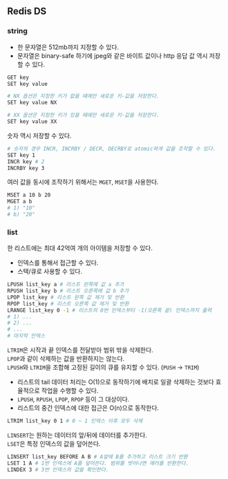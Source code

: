 ## Redis DS
### string
- 한 문자열은 512mb까지 지정할 수 있다.
- 문자열은 binary-safe 하기에 jpeg와 같은 바이트 값이나 http 응답 값 역시 저장할 수 있다.

```bash
GET key 
SET key value

# NX 옵션은 지정한 키가 없을 때에만 새로운 키-값을 저장한다.
SET key value NX

# XX 옵션은 지정한 키가 있을 때에만 새로운 키-값을 저장한다.
SET key value XX
```

숫자 역시 저장할 수 있다.
```bash
# 숫자의 경우 INCR, INCRBY / DECR, DECRBY로 atomic하게 값을 조작할 수 있다.
SET key 1
INCR key # 2
INCRBY key 3 
```

여러 값을 동시에 조작하기 위해서는 `MGET`, `MSET`을 사용한다.
```bash
MSET a 10 b 20
MGET a b
# 1) "10"
# b) "20"
```
### list
한 리스트에는 최대 42억여 개의 아이템을 저장할 수 있다.
- 인덱스를 통해서 접근할 수 있다.
- 스택/큐로 사용할 수 있다.

```bash
LPUSH list_key a # 리스트 왼쪽에 값 a 추가
RPUSH list_key b # 리스트 오른쪽에 값 b 추가
LPOP list_key # 리스트 왼쪽 값 제거 및 반환
RPOP list_key # 리스트 오른쪽 값 제거 및 반환
LRANGE list_key 0 -1 # 리스트의 0번 인덱스부터 -1(오른쪽 끝) 인덱스까지 출력
# 1) ...
# 2) ...
# ...
# 마지막 인덱스
```

`LTRIM`은 시작과 끝 인덱스를 전달받아 범위 밖을 삭제한다.  
`LPOP`과 같이 삭제하는 값을 반환하지는 않는다.  
`LPUSH`와 `LTRIM`을 조합해 고정된 길이의 큐를 유지할 수 있다. (`PUSH` -> `TRIM`)
- 리스트의 tail 데이터 처리는 O(1)으로 동작하기에 배치로 일괄 삭제하는 것보다 효율적으로 작업을 수행할 수 있다.
- `LPUSH`, `RPUSH`, `LPOP`, `RPOP` 등이 그 대상이다.
- 리스트의 중간 인덱스에 대한 접근은 O(n)으로 동작한다.
```bash
LTRIM list_key 0 1 # 0 ~ 1 인덱스 이후 모두 삭제
```

`LINSERT`는 원하는 데이터의 앞/뒤에 데이터를 추가한다.  
`LSET`은 특정 인덱스의 값을 덮어쓴다.
```bash
LINSERT list_key BEFORE A B # A앞에 B를 추가하고 리스트 크기 반환
LSET 1 A # 1번 인덱스에 A를 덮어쓴다. 범위를 벗어나면 에러를 반환한다.
LINDEX 3 # 3번 인덱스의 값을 확인한다.
```